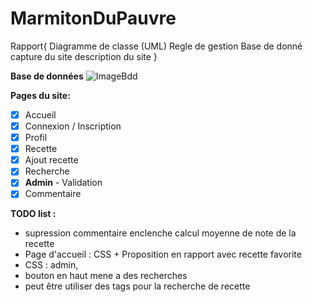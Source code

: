 # MarmitonDuPauvre
Rapport{
Diagramme de classe (UML)
Regle de gestion 
Base de donné 
capture du site 
description du site }



**Base de données**
![ImageBdd](https://github.com/Anatpqs/MarmitonDuPauvre/raw/main/bdd/bdd.png)

**Pages du site:**
- [x] Accueil
- [x] Connexion / Inscription
- [x] Profil
- [x] Recette
- [x] Ajout recette
- [x] Recherche
- [x] **Admin** - Validation
- [x] Commentaire

**TODO list :**
- supression commentaire enclenche calcul moyenne de note de la recette
- Page d'accueil : CSS + Proposition en rapport avec recette favorite
- CSS : admin, 
- bouton en haut mene a des recherches
- peut être utiliser des tags pour la recherche de recette
